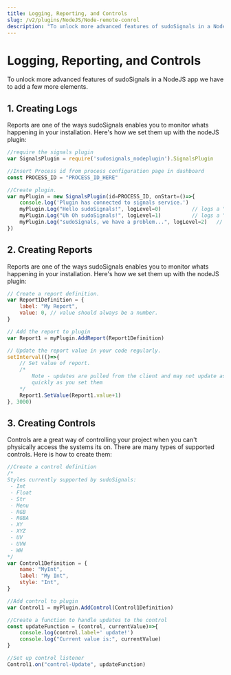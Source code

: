 ```yaml
---
title: Logging, Reporting, and Controls
slug: /v2/plugins/NodeJS/Node-remote-conrol
description: "To unlock more advanced features of sudoSignals in a NodeJS app we have to add a few more elements.  "
---
```


# Logging, Reporting, and Controls
To unlock more advanced features of sudoSignals in a NodeJS app we have to add a few more elements.  

## 1. Creating Logs
Reports are one of the ways sudoSignals enables you to monitor whats happening in your installation. Here's how we set them up with the nodeJS plugin:

```javascript
//require the signals plugin 
var SignalsPlugin = require('sudosignals_nodeplugin').SignalsPlugin

//Insert Process id from process configuration page in dashboard
const PROCESS_ID = "PROCESS_ID_HERE"

//Create plugin.
var myPlugin = new SignalsPlugin(id=PROCESS_ID, onStart=()=>{
	console.log('Plugin has connected to signals service.')
	myPlugin.Log("Hello sudoSignals!", logLevel=0) 			// logs a "INFO" message
	myPlugin.Log("Uh Oh sudoSignals!", logLevel=1) 			// logs a "WARN" message
	myPlugin.Log("sudoSignals, we have a problem...", logLevel=2) 	// logs a "CRIT" message
})
```

## 2. Creating Reports
Reports are one of the ways sudoSignals enables you to monitor whats happening in your installation. Here's how we set them up with the nodeJS plugin:

```javascript
// Create a report definition.
var Report1Definition = {
	label: "My Report",
	value: 0, // value should always be a number.
}

// Add the report to plugin
var Report1 = myPlugin.AddReport(Report1Definition)

// Update the report value in your code regularly.
setInterval(()=>{
	// Set value of report.
	/* 
		Note - updates are pulled from the client and may not update as
		quickly as you set them
	*/ 
	Report1.SetValue(Report1.value+1)
}, 3000)

```

## 3. Creating Controls
Controls are a great way of controlling your project when you can't physically access the systems its on. There are many types of supported controls. Here is how to create them:
```javascript 
//Create a control definition
/*
Styles currently supported by sudoSignals:
 - Int
 - Float
 - Str	
 - Menu
 - RGB
 - RGBA 
 - XY
 - XYZ
 - UV
 - UVW
 - WH
*/
var Control1Definition = {
	name: "MyInt",
	label: "My Int",
	style: "Int",
}

//Add control to plugin
var Control1 = myPlugin.AddControl(Control1Definition)

//Create a function to handle updates to the control
const updateFunction = (control, currentValue)=>{
	console.log(control.label+' update!')
	console.log("Current value is:", currentValue)
}

//Set up control listener
Control1.on("control-Update", updateFunction)
``` 